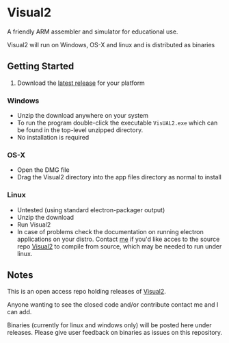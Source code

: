 # Visual2

A friendly ARM assembler and simulator for educational use.

Visual2 will run on Windows, OS-X and linux and is distributed as binaries

## Getting Started

1. Download the [latest release](https://github.com/tomcl/V2releases/releases) for your platform

### Windows

* Unzip the download anywhere on your system
* To run the program double-click the executable `VisUAL2.exe` which can be found in the top-level unzipped directory.
* No installation is required

### OS-X

* Open the DMG file
* Drag the Visual2 directory into the app files directory as normal to install


### Linux

* Untested (using standard electron-packager output)
* Unzip the download
* Run Visual2
* In case of problems check the documentation on running electron applications on your distro. Contact [me](t.clarke@ic.ac.uk) if you'd like acces to the source repo [Visual2](https://github.com/ImperialCollegeLondon/Visual2) to compile from source, which may be needed to run under linux.

## Notes

This is an open access repo holding releases of [Visual2](https://github.com/ImperialCollegeLondon/Visual2). 

Anyone wanting to see the closed code and/or contribute contact me and I can add.

Binaries (currently for linux and windows only) will be posted here under releases. Please give user feedback on binaries as issues on this repository.
